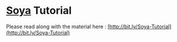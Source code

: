 # [Soya](https://github.com/traveloka/soya) Tutorial

Please read along with the material here : [http://bit.ly/Soya-Tutorial](http://bit.ly/Soya-Tutorial)
